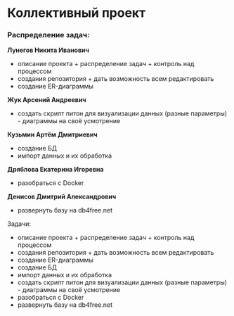 # Коллективный проект

### Распределение задач:
**Лунегов Никита Иванович**
 - описание проекта + распределение задач + контроль над процессом
 - создания репозитория + дать возможность всем редактировать
 - создание ER-диаграммы

**Жук Арсений Андреевич** 
 - создать скрипт питон для визуализации данных (разные параметры) - диаграммы на своё усмотрение

**Кузьмин Артём Дмитриевич**
 - создание БД
 - импорт данных и их обработка

**Дряблова Екатерина Игоревна**
 - разобраться с Docker

**Денисов Дмитрий Александрович**
 - развернуть базу на db4free.net


Задачи:
 - описание проекта + распределение задач + контроль над процессом
 - создания репозитория + дать возможность всем редактировать
 - создание ER-диаграммы
 - создание БД
 - импорт данных и их обработка
 - создать скрипт питон для визуализации данных (разные параметры) - диаграммы на своё усмотрение
 - разобраться с Docker
 - развернуть базу на db4free.net
